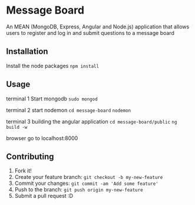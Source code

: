 # Message Board
An MEAN (MongoDB, Express, Angular and Node.js) application that allows users to register and log in and submit questions to a message board
## Installation
Install the node packages
`npm install`
## Usage
terminal 1
Start mongodb
`sudo mongod`

terminal 2
start nodemon
`cd message-board`
`nodemon`

terminal 3
building the angular application
`cd message-board/public`
`ng build -w`

browser
go to localhost:8000
## Contributing
1. Fork it!
2. Create your feature branch: `git checkout -b my-new-feature`
3. Commit your changes: `git commit -am 'Add some feature'`
4. Push to the branch: `git push origin my-new-feature`
5. Submit a pull request :D

